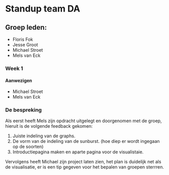 # Standup team DA

## Groep leden:
* Floris Fok
* Jesse Groot
* Michael Stroet
* Mels van Eck

### Week 1

#### Aanwezigen
* Michael Stroet
* Mels van Eck

### De bespreking
Als eerst heeft Mels zijn opdracht uitgelegt en doorgenomen met de groep, hieruit is de volgende feedback gekomen:

1. Juiste indeling van de graphs.
1. De vorm van de indeling van de sunburst. (hoe diep er wordt ingegaan op de soorten)
1. Introductiepagina maken en aparte pagina voor de visualistaie.

Vervolgens heeft Michael zijn project laten zien, het plan is duidelijk net als de visualisatie, er is een tip gegeven voor het bepalen van groepen sterrren.
